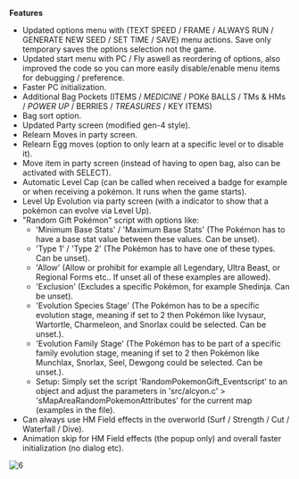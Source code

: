 **Features**
- Updated options menu with (TEXT SPEED / FRAME / ALWAYS RUN / GENERATE NEW SEED / SET TIME / SAVE) menu actions. Save only temporary saves the options selection not the game.
- Updated start menu with PC / Fly aswell as reordering of options, also improved the code so you can more easily disable/enable menu items for debugging / preference.
- Faster PC initialization.
- Additional Bag Pockets (ITEMS / *MEDICINE* / POKé BALLS / TMs & HMs / *POWER UP* / BERRIES / *TREASURES* / KEY ITEMS)
- Bag sort option.
- Updated Party screen (modified gen-4 style).
- Relearn Moves in party screen.
- Relearn Egg moves (option to only learn at a specific level or to disable it).
- Move item in party screen (instead of having to open bag, also can be activated with SELECT).
- Automatic Level Cap (can be called when received a badge for example or when receiving a pokémon. It runs when the game starts).
- Level Up Evolution via party screen (with a indicator to show that a pokémon can evolve via Level Up).
- "Random Gift Pokémon" script with options like:
  - 'Minimum Base Stats' / 'Maximum Base Stats' (The Pokémon has to have a base stat value between these values. Can be unset).
  - 'Type 1' / 'Type 2' (The Pokémon has to have one of these types. Can be unset).
  - 'Allow' (Allow or prohibit for example all Legendary, Ultra Beast, or Regional Forms etc.. If unset all of these examples are allowed).
  - 'Exclusion' (Excludes a specific Pokémon, for example Shedinja. Can be unset).
  - 'Evolution Species Stage' (The Pokémon has to be a specific evolution stage, meaning if set to 2 then Pokémon like Ivysaur, Wartortle, Charmeleon, and Snorlax could be selected. Can be unset.).
  - 'Evolution Family Stage' (The Pokémon has to be part of a specific family evolution stage, meaning if set to 2 then Pokémon like Munchlax, Snorlax, Seel, Dewgong could be selected. Can be unset.).
  - Setup: Simply set the script 'RandomPokemonGift_Eventscript' to an object and adjust the parameters in 'src/alcyon.c' > 'sMapAreaRandomPokemonAttributes' for the current map (examples in the file).
- Can always use HM Field effects in the overworld (Surf / Strength / Cut / Waterfall / Dive).
- Animation skip for HM Field effects (the popup only) and overall faster initialization (no dialog etc).

![6](https://github.com/user-attachments/assets/aefed652-054a-4b0d-9757-116ec0227ecf)

